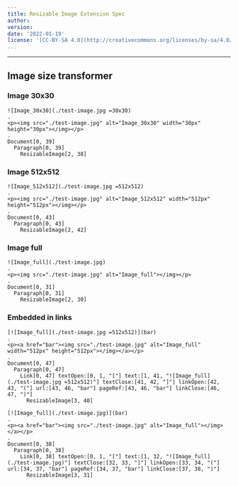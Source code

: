 ```yaml
---
title: Resizable Image Extension Spec
author:
version:
date: '2022-01-19'
license: '[CC-BY-SA 4.0](http://creativecommons.org/licenses/by-sa/4.0/)'
...
```


---

## Image size transformer

### Image 30x30

```````````````````````````````` example Image size transformer - Image 30x30: 1
![Image_30x30](./test-image.jpg =30x30)
.
<p><img src="./test-image.jpg" alt="Image_30x30" width="30px" height="30px"></img></p>
.
Document[0, 39]
  Paragraph[0, 39]
    ResizableImage[2, 38]
````````````````````````````````


### Image 512x512

```````````````````````````````` example Image size transformer - Image 512x512: 1
![Image_512x512](./test-image.jpg =512x512)
.
<p><img src="./test-image.jpg" alt="Image_512x512" width="512px" height="512px"></img></p>
.
Document[0, 43]
  Paragraph[0, 43]
    ResizableImage[2, 42]
````````````````````````````````


### Image full

```````````````````````````````` example Image size transformer - Image full: 1
![Image_full](./test-image.jpg)
.
<p><img src="./test-image.jpg" alt="Image_full"></img></p>
.
Document[0, 31]
  Paragraph[0, 31]
    ResizableImage[2, 30]
````````````````````````````````


### Embedded in links

```````````````````````````````` example Image size transformer - Embedded in links: 1
[![Image_full](./test-image.jpg =512x512)](bar)
.
<p><a href="bar"><img src="./test-image.jpg" alt="Image_full" width="512px" height="512px"></img></a></p>
.
Document[0, 47]
  Paragraph[0, 47]
    Link[0, 47] textOpen:[0, 1, "["] text:[1, 41, "![Image_full](./test-image.jpg =512x512)"] textClose:[41, 42, "]"] linkOpen:[42, 43, "("] url:[43, 46, "bar"] pageRef:[43, 46, "bar"] linkClose:[46, 47, ")"]
      ResizableImage[3, 40]
````````````````````````````````


```````````````````````````````` example Image size transformer - Embedded in links: 2
[![Image_full](./test-image.jpg)](bar)
.
<p><a href="bar"><img src="./test-image.jpg" alt="Image_full"></img></a></p>
.
Document[0, 38]
  Paragraph[0, 38]
    Link[0, 38] textOpen:[0, 1, "["] text:[1, 32, "![Image_full](./test-image.jpg)"] textClose:[32, 33, "]"] linkOpen:[33, 34, "("] url:[34, 37, "bar"] pageRef:[34, 37, "bar"] linkClose:[37, 38, ")"]
      ResizableImage[3, 31]
````````````````````````````````


